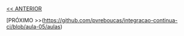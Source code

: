 [<< ANTERIOR](https://github.com/pvreboucas/integracao-continua-ci/tree/aula-03/aulas)


[PRÓXIMO >>(https://github.com/pvreboucas/integracao-continua-ci/blob/aula-05/aulas)
